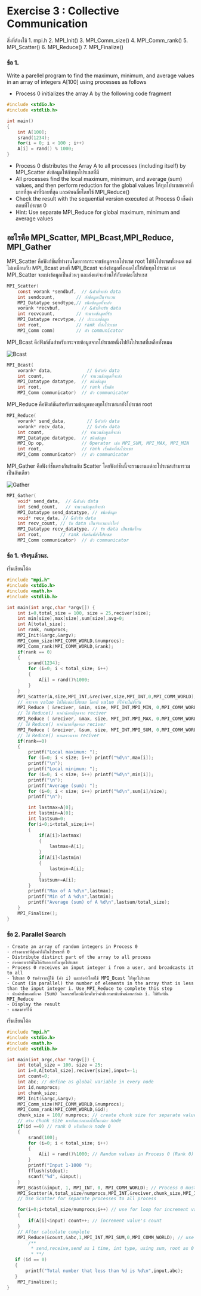 # Exercise 3 : Collective Communication

สิ่งที่ต้องใช้ 
    1. mpi.h
    2. MPI_Init()
    3. MPI_Comm_size()
    4. MPI_Comm_rank()
    5. MPI_Scatter()
    6. MPI_Reduce()
    7. MPI_Finalize()

### ข้อ 1.

Write a parellel program to find the maximum, minimum, and average values in an array of integers A[100] using 
 processes as follows

  * Process 0 initializes the array A by the following code fragment

```c
#include <stdio.h>
#include <stdlib.h>

int main()
{
    int A[100];
    srand(1234);
    for(i = 0; i < 100 ; i++)
    A[i] = rand() % 1000;
}
```
   
 * Process 0 distributes the Array A to all processes (including itself) by MPI_Scatter ส่งข้อมูลให้กับทุกโปรเซสที่มี
 * All processes find the local maximum, minimum, and average (sum) values, and then perform reduction for the global values ให้ทุกโปรเซสหาค่าที่มากที่สุด ค่าที่น้อยที่สุด และค่าเฉลี่ยโดยใช้ MPI_Reduce()
 * Check the result with the sequential version executed at Process 0 เช็คคำตอบที่โปรเซส 0
 * Hint: Use separate MPI_Reduce for global maximum, minimum and average values

## อะไรคือ MPI_Scatter, MPI_Bcast,MPI_Reduce, MPI_Gather

MPI_Scatter คือฟังก์ชันที่ทำงานโดยการกระจายข้อมูลจากโปรเซส root ไปยังโปรเซสทั้งหมด แต่ไม่เหมือนกับ MPI_Bcast ตรงที่ MPI_Bcast จะส่งข้อมูลทั้งหมดไปให้กับทุกโปรเซส แต่ MPI_Scatter จะแบ่งข้อมูลเป็นส่วนๆ และส่งแต่จะส่วนให้กับแต่ละโปรเซส

```C
MPI_Scatter(
    const vorank *sendbuf,  // &ตัวที่จะส่ง data
    int sendcount,        // ส่งข้อมูลเป็นจำนวน
    MPI_Datatype sendtype,// ชนิดข้อมูลที่จะส่ง
    vorank *recvbuf,        // &ตัวที่จะรับ data
    int recvcount,        // จำนวนข้อมูลที่รับ
    MPI_Datatype recvtype, // ประเภทข้อมูล
    int root,             // rank ที่ส่งโปรเซส
    MPI_Comm comm)        // ตัว communicator
```

MPI_Bcast คือฟังก์ชันสำหรับกระจายข้อมูลจากโปรเซสหนึ่งไปยังโปรเซสที่เหลือทั้งหมด 

![Bcast](https://mpitutorial.com/tutorials/mpi-scatter-gather-and-allgather/broadcastvsscatter.png)
```C
MPI_Bcast(
    vorank* data,             // &ตัวส่ง data
    int count,              // จำนวนข้อฒูลที่จะส่ง
    MPI_Datatype datatype,  // ชนิดข้อมูล
    int root,               // rank เริ่มต้น
    MPI_Comm communicator)  // ตัว communicator
```

MPI_Reduce คือฟังก์ชันสำหรับรวมข้อมูลของทุกโปรเซสมายังโปรเซส root

```C
MPI_Reduce(
    vorank* send_data,        // &ตัวส่ง data
    vorank* recv_data,        // &ตัวรับ data
    int count,              // จำนวนข้อมูลที่จะส่ง
    MPI_Datatype datatype,  // ชนิดข้อมูล
    MPI_Op op,              // Operator เช่น MPI_SUM, MPI_MAX, MPI_MIN
    int root,               // rank เริ่มต้นที่ส่งโปรเซส
    MPI_Comm communicator)  // ตัว communicator
```

MPI_Gather คือฟังก์ชั่นตรงกันข้ามกับ Scatter โดยฟังก์ชันนี้จะรวมงานแต่ละโปรเซสเข้ามารวมเป็นอันเดียว

![Gather](https://mpitutorial.com/tutorials/mpi-scatter-gather-and-allgather/gather.png)

```C
MPI_Gather(
    void* send_data,  // &ตัวส่ง data
    int send_count,   // จำนวนข้อมูลที่จะส่ง
    MPI_Datatype send_datatype, // ชนิดข้อมูล
    void* recv_data, // &ตัวรับ data
    int recv_count, // รับ data เป็นจำนวนเท่าไหร่
    MPI_Datatype recv_datatype, // รับ data เป็นชนิดไหน
    int root,       // rank เริ่มต้นที่ส่งโปรเซส
    MPI_Comm communicator)  // ตัว communicator

```


### ข้อ 1. จริงๆแล้วนะ.

เริ่มเขียนโค้ด

```C
#include "mpi.h"
#include <stdio.h>
#include <math.h>
#include <stdlib.h>

int main(int argc,char *argv[]) {
    int i=0,total_size = 100, size = 25,reciver[size];
    int min[size],max[size],sum[size],avg=0;
    int A[total_size];
    int rank, numprocs;
    MPI_Init(&argc,&argv); 
    MPI_Comm_size(MPI_COMM_WORLD,&numprocs);
    MPI_Comm_rank(MPI_COMM_WORLD,&rank);
    if(rank == 0)
    {
        srand(1234);
        for (i=0; i < total_size; i++)
        {
            A[i] = rand()%1000;
        }
    }
    MPI_Scatter(A,size,MPI_INT,&reciver,size,MPI_INT,0,MPI_COMM_WORLD); 
    // กระจาย value ไปให้แต่ละโปรเซส โดยที่ value ที่ให้จะไม่ซ้ำกัน
    MPI_Reduce ( &reciver, &min, size, MPI_INT,MPI_MIN, 0,MPI_COMM_WORLD ); 
    // ใช้ Reduce() หาค่าน้อยที่สุดจาก reciver
    MPI_Reduce ( &reciver, &max, size, MPI_INT,MPI_MAX, 0,MPI_COMM_WORLD ); 
    // ใช้ Reduce() หาค่ามากที่สุดจาก reciver
    MPI_Reduce ( &reciver, &sum, size, MPI_INT,MPI_SUM, 0,MPI_COMM_WORLD ); 
    // ใช้ Reduce() หาผลรวมจาก reciver
    if(rank==0)
    {
        printf("Local maximum: ");
        for (i=0; i < size; i++) printf("%d\n",max[i]);
        printf("\n");
        printf("Local minimum: ");
        for (i=0; i < size; i++) printf("%d\n",min[i]);
        printf("\n");
        printf("Average (sum): ");
        for (i=0; i < size; i++) printf("%d\n",sum[i]/size);
        printf("\n");

        int lastmax=A[0];
        int lastmin=A[0];
        int lastsum=0;
        for(i=0;i<total_size;i++)
        {
            if(A[i]>lastmax)
            {
                lastmax=A[i];
            }
            if(A[i]<lastmin)
            {
                lastmin=A[i];
            }
            lastsum+=A[i];
        }
        printf("Max of A %d\n",lastmax);
        printf("Min of A %d\n",lastmin);
        printf("Average (sum) of A %d\n",lastsum/total_size);
    }
    MPI_Finalize();
}

```

### ข้อ 2. Parallel Search

    - Create an array of random integers in Process 0 
    - สร้างอาเรย์ที่สุ่มค่าได้ในโปรเซสที่ 0
    - Distribute distinct part of the array to all process
    - ส่งค่ออาเรย์ที่ได้ให้กับอาเรย์ในทุกโปรเซส
    - Process 0 receives an input integer i from a user, and broadcasts it to all
    - โปรเซส 0 รับค่าจากผู้ใช้ (ค่า i) และส่งค่าโดยใช้ MPI_Bcast ให้ทุกโปรเซส
    - Count (in parallel) the number of elements in the array that is less than the input integer i. Use MPI_Reduce to complete this step
    - นับค่าทั้งหมดที่เจอ (Sum) ในอาเรย์โดยมีเงื่อนไขว่าค่าที่เอามานับนั้นน้อยกว่าค่า i. ใช้ฟังก์ชั่น MPI_Reduce
    - Display the result
    - แสดงค่าที่ได้

เริ่มเขียนโค้ด

```c
#include "mpi.h"
#include <stdio.h>
#include <math.h>
#include <stdlib.h>

int main(int argc,char *argv[]) {
    int total_size = 100, size = 25;
    int i=0,A[total_size],reciver[size],input=-1;
    int count=0;
    int abc; // define as global variable in every node
    int id,numprocs;
    int chunk_size;
    MPI_Init(&argc,&argv);
    MPI_Comm_size(MPI_COMM_WORLD,&numprocs);
    MPI_Comm_rank(MPI_COMM_WORLD,&id);
    chunk_size = 100/ numprocs; // create chunk size for separate value to each node
    // สร้าง chunk size มาเพื่อแบ่งค่าลงไปในแต่ละ node
    if(id ==0) // rank 0 หรือเรียกว่า node 0
    { 
        srand(100);
        for (i=0; i < total_size; i++)
        {
            A[i] = rand()%1000; // Random values in Process 0 (Rank 0)
        }
        printf("Input 1-1000 ");
        fflush(stdout);
        scanf("%d", &input);
    }
    MPI_Bcast(&input, 1, MPI_INT, 0, MPI_COMM_WORLD); // Process 0 must Bcast to all process
    MPI_Scatter(A,total_size/numprocs,MPI_INT,&reciver,chunk_size,MPI_INT,0,MPI_COMM_WORLD); 
    // Use Scatter for separate processes to all process

    for(i=0;i<total_size/numprocs;i++) // use for loop for increment value
    {
        if(A[i]<input) count++; // increment value's count 
    }
    // After calculate complete
    MPI_Reduce(&count,&abc,1,MPI_INT,MPI_SUM,0,MPI_COMM_WORLD); // use reduce to calculate sum value
        /**
         * send,receive,send as 1 time, int type, using sum, root as 0
         * **/ 
   if (id == 0)
   {
       printf("Total number that less than %d is %d\n",input,abc);
   }
    MPI_Finalize();
}
```
